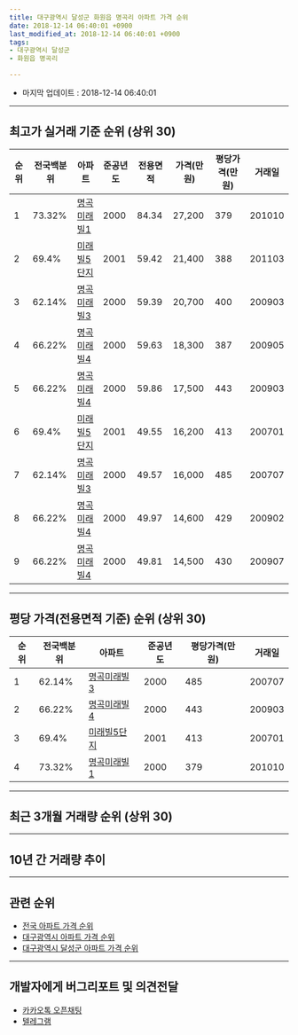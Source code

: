 ```yaml
---
title: 대구광역시 달성군 화원읍 명곡리 아파트 가격 순위
date: 2018-12-14 06:40:01 +0900
last_modified_at: 2018-12-14 06:40:01 +0900
tags:
- 대구광역시 달성군
- 화원읍 명곡리

---
```


* 마지막 업데이트 : 2018-12-14 06:40:01

---

## 최고가 실거래 기준 순위 (상위 30)


|순위|전국백분위|아파트|준공년도|전용면적|가격(만원)|평당가격(만원)|거래일|
|---|---|---|---|---|---|---|---|
|1|73.32%|[명곡미래빌1](https://search.naver.com/search.naver?query=%EB%8C%80%EA%B5%AC%EA%B4%91%EC%97%AD%EC%8B%9C+%EB%8B%AC%EC%84%B1%EA%B5%B0+%ED%99%94%EC%9B%90%EC%9D%8D+%EB%AA%85%EA%B3%A1%EB%A6%AC+%EB%AA%85%EA%B3%A1%EB%AF%B8%EB%9E%98%EB%B9%8C1)|2000|84.34|27,200|379|201010|
|2|69.4%|[미래빌5단지](https://search.naver.com/search.naver?query=%EB%8C%80%EA%B5%AC%EA%B4%91%EC%97%AD%EC%8B%9C+%EB%8B%AC%EC%84%B1%EA%B5%B0+%ED%99%94%EC%9B%90%EC%9D%8D+%EB%AA%85%EA%B3%A1%EB%A6%AC+%EB%AF%B8%EB%9E%98%EB%B9%8C5%EB%8B%A8%EC%A7%80)|2001|59.42|21,400|388|201103|
|3|62.14%|[명곡미래빌3](https://search.naver.com/search.naver?query=%EB%8C%80%EA%B5%AC%EA%B4%91%EC%97%AD%EC%8B%9C+%EB%8B%AC%EC%84%B1%EA%B5%B0+%ED%99%94%EC%9B%90%EC%9D%8D+%EB%AA%85%EA%B3%A1%EB%A6%AC+%EB%AA%85%EA%B3%A1%EB%AF%B8%EB%9E%98%EB%B9%8C3)|2000|59.39|20,700|400|200903|
|4|66.22%|[명곡미래빌4](https://search.naver.com/search.naver?query=%EB%8C%80%EA%B5%AC%EA%B4%91%EC%97%AD%EC%8B%9C+%EB%8B%AC%EC%84%B1%EA%B5%B0+%ED%99%94%EC%9B%90%EC%9D%8D+%EB%AA%85%EA%B3%A1%EB%A6%AC+%EB%AA%85%EA%B3%A1%EB%AF%B8%EB%9E%98%EB%B9%8C4)|2000|59.63|18,300|387|200905|
|5|66.22%|[명곡미래빌4](https://search.naver.com/search.naver?query=%EB%8C%80%EA%B5%AC%EA%B4%91%EC%97%AD%EC%8B%9C+%EB%8B%AC%EC%84%B1%EA%B5%B0+%ED%99%94%EC%9B%90%EC%9D%8D+%EB%AA%85%EA%B3%A1%EB%A6%AC+%EB%AA%85%EA%B3%A1%EB%AF%B8%EB%9E%98%EB%B9%8C4)|2000|59.86|17,500|443|200903|
|6|69.4%|[미래빌5단지](https://search.naver.com/search.naver?query=%EB%8C%80%EA%B5%AC%EA%B4%91%EC%97%AD%EC%8B%9C+%EB%8B%AC%EC%84%B1%EA%B5%B0+%ED%99%94%EC%9B%90%EC%9D%8D+%EB%AA%85%EA%B3%A1%EB%A6%AC+%EB%AF%B8%EB%9E%98%EB%B9%8C5%EB%8B%A8%EC%A7%80)|2001|49.55|16,200|413|200701|
|7|62.14%|[명곡미래빌3](https://search.naver.com/search.naver?query=%EB%8C%80%EA%B5%AC%EA%B4%91%EC%97%AD%EC%8B%9C+%EB%8B%AC%EC%84%B1%EA%B5%B0+%ED%99%94%EC%9B%90%EC%9D%8D+%EB%AA%85%EA%B3%A1%EB%A6%AC+%EB%AA%85%EA%B3%A1%EB%AF%B8%EB%9E%98%EB%B9%8C3)|2000|49.57|16,000|485|200707|
|8|66.22%|[명곡미래빌4](https://search.naver.com/search.naver?query=%EB%8C%80%EA%B5%AC%EA%B4%91%EC%97%AD%EC%8B%9C+%EB%8B%AC%EC%84%B1%EA%B5%B0+%ED%99%94%EC%9B%90%EC%9D%8D+%EB%AA%85%EA%B3%A1%EB%A6%AC+%EB%AA%85%EA%B3%A1%EB%AF%B8%EB%9E%98%EB%B9%8C4)|2000|49.97|14,600|429|200902|
|9|66.22%|[명곡미래빌4](https://search.naver.com/search.naver?query=%EB%8C%80%EA%B5%AC%EA%B4%91%EC%97%AD%EC%8B%9C+%EB%8B%AC%EC%84%B1%EA%B5%B0+%ED%99%94%EC%9B%90%EC%9D%8D+%EB%AA%85%EA%B3%A1%EB%A6%AC+%EB%AA%85%EA%B3%A1%EB%AF%B8%EB%9E%98%EB%B9%8C4)|2000|49.81|14,500|430|200907|


---

## 평당 가격(전용면적 기준) 순위 (상위 30)


|순위|전국백분위|아파트|준공년도|평당가격(만원)|거래일|
|---|---|---|---|---|---|
|1|62.14%|[명곡미래빌3](https://search.naver.com/search.naver?query=%EB%8C%80%EA%B5%AC%EA%B4%91%EC%97%AD%EC%8B%9C+%EB%8B%AC%EC%84%B1%EA%B5%B0+%ED%99%94%EC%9B%90%EC%9D%8D+%EB%AA%85%EA%B3%A1%EB%A6%AC+%EB%AA%85%EA%B3%A1%EB%AF%B8%EB%9E%98%EB%B9%8C3)|2000|485|200707|
|2|66.22%|[명곡미래빌4](https://search.naver.com/search.naver?query=%EB%8C%80%EA%B5%AC%EA%B4%91%EC%97%AD%EC%8B%9C+%EB%8B%AC%EC%84%B1%EA%B5%B0+%ED%99%94%EC%9B%90%EC%9D%8D+%EB%AA%85%EA%B3%A1%EB%A6%AC+%EB%AA%85%EA%B3%A1%EB%AF%B8%EB%9E%98%EB%B9%8C4)|2000|443|200903|
|3|69.4%|[미래빌5단지](https://search.naver.com/search.naver?query=%EB%8C%80%EA%B5%AC%EA%B4%91%EC%97%AD%EC%8B%9C+%EB%8B%AC%EC%84%B1%EA%B5%B0+%ED%99%94%EC%9B%90%EC%9D%8D+%EB%AA%85%EA%B3%A1%EB%A6%AC+%EB%AF%B8%EB%9E%98%EB%B9%8C5%EB%8B%A8%EC%A7%80)|2001|413|200701|
|4|73.32%|[명곡미래빌1](https://search.naver.com/search.naver?query=%EB%8C%80%EA%B5%AC%EA%B4%91%EC%97%AD%EC%8B%9C+%EB%8B%AC%EC%84%B1%EA%B5%B0+%ED%99%94%EC%9B%90%EC%9D%8D+%EB%AA%85%EA%B3%A1%EB%A6%AC+%EB%AA%85%EA%B3%A1%EB%AF%B8%EB%9E%98%EB%B9%8C1)|2000|379|201010|


---

## 최근 3개월 거래량 순위 (상위 30)


<div style="width:100%;">
    <canvas id="deal_count_ranking" height="250"></canvas>
</div>


<script>
new Chart(document.getElementById("deal_count_ranking"), {
    type: 'horizontalBar',
    data: {
        labels: ['명곡미래빌1', '명곡미래빌4', '명곡미래빌3', '미래빌5단지'],
        datasets: [{
            label: '실거래 수',
            data: [9, 9, 6, 6],
            borderColor: "rgba(255, 0, 128, 1)",
            backgroundColor: "rgba(255, 0, 128, 0.5)",
            fill: false,
        }]
    },
    options: {
        responsive: true,
        title: {
            display: true,
            text: '최근 3개월 거래량 순위'
        },
        tooltips: {
            mode: 'index',
            intersect: false,
            callbacks: {
                title: function(tooltipItems, data) {
                    return "실거래 수:";
                },
                label: function(tooltipItem, data) {
                    return data.labels[tooltipItem.index] + ": " + tooltipItem.xLabel;
                }
            }
        },
        hover: {
            mode: 'nearest',
            intersect: true
        },
        scales: {
            xAxes: [{
                display: true,
                scaleLabel: {
                    display: true,
                    labelString: '실거래 수'
                },
                ticks: {
                    suggestedMin: 0,
                }
            }],
            yAxes: [{
                display: true,
                ticks: {
                    autoSkip: false,
                    callback: function(value, index, values) {
                        if (value.length > 15)
                            return value.substr(0, 13) + "...";
                        else
                            return value;
                    }
                },
                scaleLabel: {
                    display: false,
                }
            }]
        }
    }
});

</script>


---

## 10년 간 거래량 추이


<div style="width:100%;">
    <canvas id="deal_progress" height="250"></canvas>
</div>

<script>
new Chart(document.getElementById("deal_progress"), {
    type: 'line',
    data: {
        labels: ['200812','200901','200902','200903','200904','200905','200906','200907','200908','200909','200910','200911','200912','201001','201002','201003','201004','201005','201006','201007','201008','201009','201010','201011','201012','201101','201102','201103','201104','201105','201106','201107','201108','201109','201110','201111','201112','201201','201202','201203','201204','201205','201206','201207','201208','201209','201210','201211','201212','201301','201302','201303','201304','201305','201306','201307','201308','201309','201310','201311','201312','201401','201402','201403','201404','201405','201406','201407','201408','201409','201410','201411','201412','201501','201502','201503','201504','201505','201506','201507','201508','201509','201510','201511','201512','201601','201602','201603','201604','201605','201606','201607','201608','201609','201610','201611','201612','201701','201702','201703','201704','201705','201706','201707','201708','201709','201710','201711','201712','201801','201802','201803','201804','201805','201806','201807','201808','201809','201810','201811','201812'],
        datasets: [{
            label: '실거래 수',
            pointRadius: 1,
            data: [18, 4, 27, 120, 39, 31, 21, 28, 25, 31, 28, 16, 30, 32, 17, 30, 22, 14, 15, 23, 24, 21, 36, 29, 19, 29, 31, 22, 23, 33, 16, 18, 22, 24, 20, 23, 8, 12, 29, 40, 17, 22, 17, 12, 12, 22, 33, 16, 15, 18, 18, 31, 33, 38, 24, 12, 13, 17, 22, 13, 13, 25, 18, 22, 6, 12, 9, 19, 16, 21, 21, 15, 11, 11, 19, 41, 28, 19, 24, 48, 24, 12, 15, 14, 8, 4, 4, 7, 5, 12, 10, 9, 7, 21, 26, 13, 10, 8, 14, 22, 32, 17, 16, 23, 28, 20, 26, 16, 10, 16, 8, 19, 18, 16, 24, 9, 17, 25, 20, 8, 2],
            borderColor: "rgba(255, 201, 14, 1)",
            backgroundColor: "rgba(255, 201, 14, 0.5)",
            fill: true,
        }]
    },
    options: {
        responsive: true,
        title: {
            display: true,
            text: '10년간 거래량 추이'
        },
        tooltips: {
            mode: 'index',
            intersect: false,
        },
        hover: {
            mode: 'nearest',
            intersect: true
        },
        scales: {
            xAxes: [{
                display: true,
                scaleLabel: {
                    display: true,
                    labelString: '년/월'
                }
            }],
            yAxes: [{
                display: true,
                ticks: {
                    suggestedMin: 0,
                },
                scaleLabel: {
                    display: true,
                    labelString: '실거래 수'
                }
            }]
        }
    }
});

</script>


---

## 관련 순위

- [전국 아파트 가격 순위](https://inasie.github.io/apt-ranking/전국)
- [대구광역시 아파트 가격 순위](https://inasie.github.io/apt-ranking/대구광역시)
- [대구광역시 달성군 아파트 가격 순위](https://inasie.github.io/apt-ranking/대구광역시-달성군)


---

## 개발자에게 버그리포트 및 의견전달

- [카카오톡 오픈채팅](https://open.kakao.com/o/gLJUAP4)
- [텔레그램](https://t.me/inasie)


